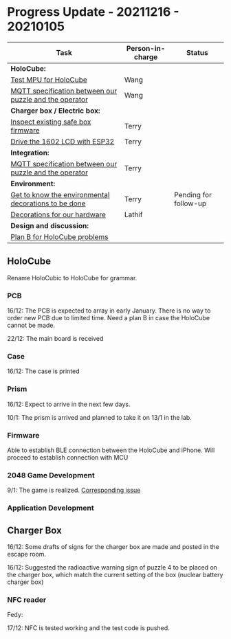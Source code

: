 # Progress Update - 20211216 - 20210105

| Task                                                         | Person-in-charge | Status                |
| ------------------------------------------------------------ | ---------------- | --------------------- |
| **HoloCube:**                                                |                  |                       |
| [Test MPU for HoloCube](https://github.com/ubilab-ws21/puzzle-5/issues/27) | Wang             |                       |
| [MQTT specification between our puzzle and the operator](https://github.com/ubilab-ws21/puzzle-5/issues/30) | Wang             |                       |
| **Charger box / Electric box:**                              |                  |                       |
| [Inspect existing safe box firmware](https://github.com/ubilab-ws21/puzzle-5/issues/15) | Terry            |                       |
| [Drive the 1602 LCD with ESP32](https://github.com/ubilab-ws21/puzzle-5/issues/33) | Terry            |                       |
| **Integration:**                                             |                  |                       |
| [MQTT specification between our puzzle and the operator](https://github.com/ubilab-ws21/puzzle-5/issues/30) | Terry            |                       |
| **Environment:**                                             |                  |                       |
| [Get to know the environmental decorations to be done](https://github.com/ubilab-ws21/puzzle-5/issues/5) | Terry            | Pending for follow-up |
| [Decorations for our hardware](https://github.com/ubilab-ws21/puzzle-5/issues/31) | Lathif           |                       |
| **Design and discussion:**                                   |                  |                       |
| [Plan B for HoloCube problems](https://github.com/ubilab-ws21/puzzle-5/issues/32) |                  |                       |



## HoloCube

Rename HoloCubic to HoloCube for grammar.

### PCB

16/12: The PCB is expected to array in early January. There is no way to order new PCB due to limited time. Need a plan B in case the HoloCube cannot be made.

22/12: The main board is received

### Case

16/12: The case is printed

### Prism

16/12: Expect to arrive in the next few days.

10/1: The prism is arrived and planned to take it on 13/1 in the lab.

### Firmware

Able to establish BLE connection between the HoloCube and iPhone. Will proceed to establish connection with MCU

### 2048 Game Development

9/1: The game is realized. [Corresponding issue](https://github.com/ubilab-ws21/puzzle-5/issues/28)

### Application Development

## Charger Box

16/12: Some drafts of signs for the charger box are made and posted in the escape room.

16/12: Suggested the radioactive warning sign of puzzle 4 to be placed on the charger box, which match the current setting of the box (nuclear battery charger box)

### NFC reader

Fedy:

17/12: NFC is tested working and the test code is pushed.
